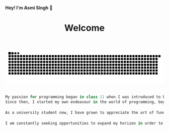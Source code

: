 **Hey! I'm Asmi Singh** 👋 

<h1 align="center">
  <b>Welcome</b>
</h1>
<br>

<p align = "center">
	<img src = "https://github.com/7oSkaaa/7oSkaaa/blob/output/github-contribution-grid-snake.svg?" alt = "Snake Game"/>
</p>

```python

My passion for programming began in class 11 when I was introduced to basic coding.
Since then, I started my own endeavour in the world of programming, beginning with basic HTML, Python and CSS.

As a university student now, I have grown to appreciate the art of fundamental problem-solving, data structures and alogorithms, object-oriented and functional programming paradigms, and much more.

I am constantly seeking opportunities to expand my horizon in order to not only just grow as a developer and improve my technical skills, but also as an effective changemaker and problem-solver who can tackle any obstacle and learn to communicate most efficiently.
